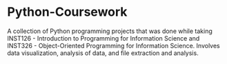 # Python-Coursework
A collection of Python programming projects that was done while taking INST126 - Introduction to Programming for Information Science and INST326 - Object-Oriented Programming for Information Science. Involves data visualization, analysis of data, and file extraction and analysis.
